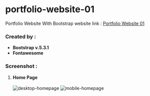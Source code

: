 # portfolio-website-01
Portfolio Website With Bootstrap
website link : <a href="https://alfiannurhudaputra.github.io/portfolio-website-01/">Portfolio Website 01</a>

<h3>Created by :</h3>
<ul>
  	<li><b>Bootstrap v.5.3.1</b></li>
  	<li><b>Fontawesome</b></li>
</ul>

<h3>Screenshot :</h3>
<ol>
  	<li><b>Home Page</b></li>
	<br />
  		<img src="https://github.com/alfiannurhudaputra/portfolio-website-01/assets/63383625/9d8fa1f5-aeb7-42b7-af24-14fed930108f" alt="desktop-homepage">
  		<img src="https://github.com/alfiannurhudaputra/portfolio-website-01/assets/63383625/b16650a6-b070-47c1-a5ad-1093a6a3fc03" alt="mobile-homepage">
</ol>
